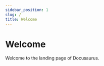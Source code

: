 ```yaml
---
sidebar_position: 1
slug: /
title: Welcome
---
```


# Welcome

Welcome to the landing page of Docusaurus.